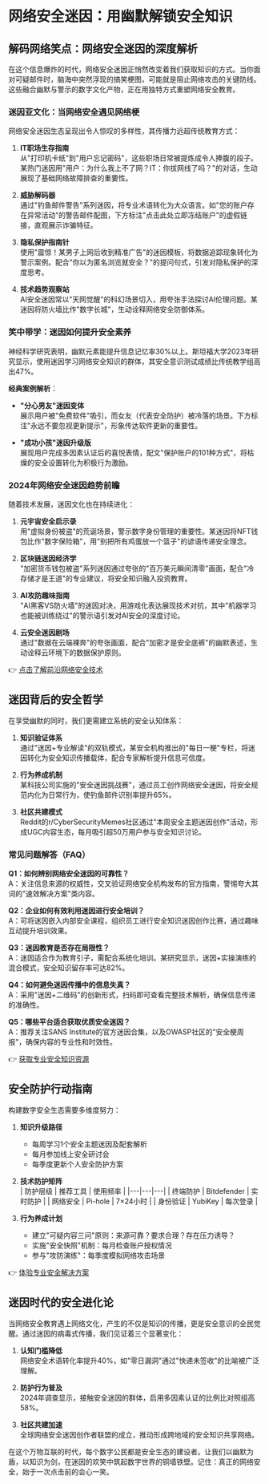 # 网络安全迷因：用幽默解锁安全知识

## 解码网络笑点：网络安全迷因的深度解析

在这个信息爆炸的时代，网络安全迷因正悄然改变着我们获取知识的方式。当你面对可疑邮件时，脑海中突然浮现的搞笑梗图，可能就是阻止网络攻击的关键防线。这些融合幽默与警示的数字文化产物，正在用独特方式重塑网络安全教育。

### 迷因亚文化：当网络安全遇见网络梗

网络安全迷因生态呈现出令人惊叹的多样性，其传播力远超传统教育方式：

1. **IT职场生存指南**  
   从"打印机卡纸"到"用户忘记密码"，这些职场日常被提炼成令人捧腹的段子。某热门迷因用"用户：为什么我上不了网？IT：你拔网线了吗？"的对话，生动展现了基础网络故障排查的重要性。

2. **威胁解码器**  
   通过"钓鱼邮件警告"系列迷因，将专业术语转化为大众语言。如"您的账户存在异常活动"的警告邮件配图，下方标注"点击此处立即冻结账户"的虚假链接，直观展示诈骗特征。

3. **隐私保护指南针**  
   使用"震惊！某男子上网后收到精准广告"的迷因模板，将数据追踪现象转化为警示案例。配合"你以为匿名浏览就安全？"的提问句式，引发对隐私保护的深度思考。

4. **技术趋势观察站**  
   AI安全迷因常以"天网觉醒"的科幻场景切入，用夸张手法探讨AI伦理问题。某迷因将防火墙比作"数字长城"，生动诠释网络安全防御体系。

### 笑中带学：迷因如何提升安全素养

神经科学研究表明，幽默元素能提升信息记忆率30%以上。斯坦福大学2023年研究显示，使用迷因学习网络安全知识的群体，其安全意识测试成绩比传统教学组高出47%。

**经典案例解析**：  
- **"分心男友"迷因变体**  
  展示用户被"免费软件"吸引，而女友（代表安全防护）被冷落的场景。下方标注"永远不要忽视更新提示"，形象传达软件更新的重要性。

- **"成功小孩"迷因升级版**  
  展现用户完成多因素认证后的喜悦表情，配文"保护账户的101种方式"，将枯燥的安全设置转化为积极行为激励。

### 2024年网络安全迷因趋势前瞻

随着技术发展，迷因文化也在持续进化：

1. **元宇宙安全启示录**  
   用"虚拟身份被盗"的荒诞场景，警示数字身份管理的重要性。某迷因将NFT钱包比作"数字保险箱"，用"别把所有鸡蛋放一个篮子"的谚语传递安全理念。

2. **区块链迷因经济学**  
   "加密货币钱包被盗"系列迷因通过夸张的"百万美元瞬间清零"画面，配合"冷存储才是王道"的专业建议，将安全知识融入投资教育。

3. **AI攻防趣味指南**  
   "AI黑客VS防火墙"的迷因对决，用游戏化表达展现技术对抗，其中"机器学习也能被训练绕过"的警示语引发对AI安全的深度讨论。

4. **云安全迷因剧场**  
   通过"数据在云端裸奔"的夸张画面，配合"加密才是安全底裤"的幽默表述，生动诠释云环境下的数据保护原则。

👉 [点击了解前沿网络安全技术](https://bit.ly/okx_welcome)

## 迷因背后的安全哲学

在享受幽默的同时，我们更需建立系统的安全认知体系：

1. **知识验证体系**  
   通过"迷因+专业解读"的双轨模式，某安全机构推出的"每日一梗"专栏，将迷因转化为安全知识传播载体，配合专家解析提升信息可信度。

2. **行为养成机制**  
   某科技公司实施的"安全迷因挑战赛"，通过员工创作网络安全迷因，将安全规范内化为日常行为，使钓鱼邮件识别率提升65%。

3. **社区共建模式**  
   Reddit的r/CyberSecurityMemes社区通过"本周安全主题迷因创作"活动，形成UGC内容生态，每月吸引超50万用户参与安全知识讨论。

### 常见问题解答（FAQ）

**Q1：如何辨别网络安全迷因的可靠性？**  
A：关注信息来源的权威性，交叉验证网络安全机构发布的官方指南，警惕夸大其词的"速效解决方案"类内容。

**Q2：企业如何有效利用迷因进行安全培训？**  
A：可将迷因嵌入内部安全课程，组织员工进行安全知识迷因创作比赛，通过趣味互动提升培训效果。

**Q3：迷因教育是否存在局限性？**  
A：迷因适合作为教育引子，需配合系统化培训。某研究显示，迷因+实操演练的混合模式，安全知识留存率可达82%。

**Q4：如何避免迷因传播中的信息失真？**  
A：采用"迷因+二维码"的创新形式，扫码即可查看完整技术解析，确保信息传递的准确性。

**Q5：哪些平台适合获取优质安全迷因？**  
A：推荐关注SANS Institute的官方迷因合集，以及OWASP社区的"安全梗周报"，确保内容的专业性和时效性。

👉 [获取专业安全知识资源](https://bit.ly/okx_welcome)

## 安全防护行动指南

构建数字安全生态需要多维度努力：

1. **知识升级路径**  
   - 每周学习1个安全主题迷因及配套解析
   - 每月参加线上安全研讨会
   - 每季度更新个人安全防护方案

2. **技术防护矩阵**  
   | 防护层级 | 推荐工具 | 使用频率 |
   |---|---|---|
   | 终端防护 | Bitdefender | 实时防护 |
   | 网络安全 | Pi-hole | 7×24小时 |
   | 身份验证 | YubiKey | 每次登录 |

3. **行为养成计划**  
   - 建立"可疑内容三问"原则：来源可靠？要求合理？存在压力诱导？
   - 实施"安全快照"机制：每月检查账户授权情况
   - 参与"攻防演练"：每季度模拟网络攻击场景

👉 [体验专业安全解决方案](https://bit.ly/okx_welcome)

## 迷因时代的安全进化论

当网络安全教育遇上网络文化，产生的不仅是知识的传播，更是安全意识的全民觉醒。通过迷因的病毒式传播，我们见证着三个显著变化：

1. **认知门槛降低**  
   网络安全术语转化率提升40%，如"零日漏洞"通过"快递未签收"的比喻被广泛理解。

2. **防护行为普及**  
   2024年调查显示，接触安全迷因的群体，启用多因素认证的比例比对照组高58%。

3. **社区共建加速**  
   全球网络安全迷因创作者联盟的成立，推动形成跨地域的安全知识共享网络。

在这个万物互联的时代，每个数字公民都是安全生态的建设者。让我们以幽默为盾，以知识为剑，在迷因的欢笑中筑起数字世界的铜墙铁壁。记住：真正的网络安全，始于一次点击前的会心一笑。